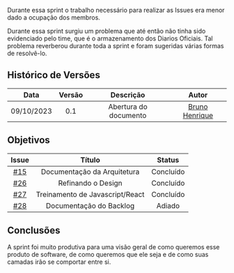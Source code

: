 Durante essa sprint o trabalho necessário para realizar as Issues era menor dado a ocupação dos membros.

Durante essa sprint surgiu um problema que até então não tinha sido evidenciado pelo time, que é o armazenamento dos Diarios Oficiais. Tal problema reverberou durante toda a sprint e foram sugeridas várias formas de resolvê-lo.   

## Histórico de Versões

|    Data    | Versão |       Descrição       |      Autor      |
| :--------: | :----: | :-------------------: | :-------------: |
| 09/10/2023 |  0.1   | Abertura do documento | [Bruno Henrique](https://github.com/bdebatata)|

## Objetivos


|                          Issue                           |              Título               |                       Status                        |
| :------------------------------------------------------: | :-------------------------------: | :-------------------------------------------------: |
| [#15](https://github.com/unb-mds/2023-2-Squad08/issues/15) | Documentação da Arquitetura            |                       Concluído                     |
| [#26](https://github.com/unb-mds/2023-2-Squad08/issues/26) | Refinando o Design          |                       Concluído                     |
| [#27](https://github.com/unb-mds/2023-2-Squad08/issues/9) |Treinamento de Javascript/React|                       Concluído                     |
| [#28](https://github.com/unb-mds/2023-2-Squad08/issues/10)| Documentação do Backlog          |                       Adiado                    |


## Conclusões

A sprint foi muito produtiva para uma visão geral de como queremos esse produto de software, de como queremos que ele seja e de como suas camadas irão se comportar entre si. 